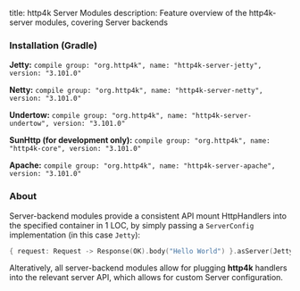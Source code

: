 title: http4k Server Modules
description: Feature overview of the http4k-server modules, covering Server backends

### Installation (Gradle)
**Jetty:** ```compile group: "org.http4k", name: "http4k-server-jetty", version: "3.101.0"```

**Netty:** ```compile group: "org.http4k", name: "http4k-server-netty", version: "3.101.0"```

**Undertow:** ```compile group: "org.http4k", name: "http4k-server-undertow", version: "3.101.0"```

**SunHttp (for development only):** ```compile group: "org.http4k", name: "http4k-core", version: "3.101.0"```

**Apache:** ```compile group: "org.http4k", name: "http4k-server-apache", version: "3.101.0"```

### About
Server-backend modules provide a consistent API mount HttpHandlers into the specified container in 1 LOC, by simply passing a `ServerConfig` implementation (in this case `Jetty`):

```kotlin
{ request: Request -> Response(OK).body("Hello World") }.asServer(Jetty(8000)).start().block()
```
Alteratively, all server-backend modules allow for plugging **http4k** handlers into the relevant server API, which allows for custom Server configuration.
